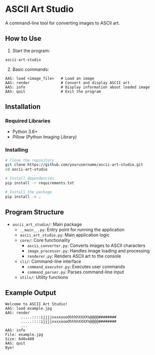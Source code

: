 # ASCII Art Studio

A command-line tool for converting images to ASCII art.

## How to Use

1. Start the program:
```bash
ascii-art-studio
```

2. Basic commands:
```
AAS: load <image_file>   # Load an image
AAS: render              # Convert and display ASCII art
AAS: info                # Display information about loaded image
AAS: quit                # Exit the program
```

## Installation

### Required Libraries
- Python 3.6+
- Pillow (Python Imaging Library)

### Installing
```bash
# Clone the repository
git clone https://github.com/yourusername/ascii-art-studio.git
cd ascii-art-studio

# Install dependencies
pip install -r requirements.txt

# Install the package
pip install -e .
```

## Program Structure

- `ascii_art_studio/`: Main package
  - `__main__.py`: Entry point for running the application
  - `ascii_art_studio.py`: Main application logic
  - `core/`: Core functionality
    - `ascii_converter.py`: Converts images to ASCII characters
    - `image_processor.py`: Handles image loading and processing
    - `renderer.py`: Renders ASCII art to the console
  - `cli/`: Command-line interface
    - `command_executor.py`: Executes user commands
    - `command_parser.py`: Parses command-line input
  - `utils/`: Utility functions

## Example Output

```
Welcome to ASCII Art Studio!
AAS: load example.jpg
AAS: render
       .....::::ijjjjxxxxoooOhhhhXXXX%@@@@########
       .....::::ijjjjxxxxoooOhhhhXXXX%@@@@########
       ...
AAS: info
File: example.jpg
Size: 640x480
AAS: quit
Bye!
```